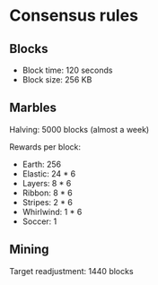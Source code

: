# Consensus rules

## Blocks

* Block time: 120 seconds
* Block size: 256 KB

## Marbles
Halving: 5000 blocks (almost a week)

Rewards per block:
* Earth: 256
* Elastic: 24 * 6
* Layers: 8 * 6
* Ribbon: 8 * 6
* Stripes: 2 * 6
* Whirlwind: 1 * 6
* Soccer: 1

## Mining
Target readjustment: 1440 blocks 
